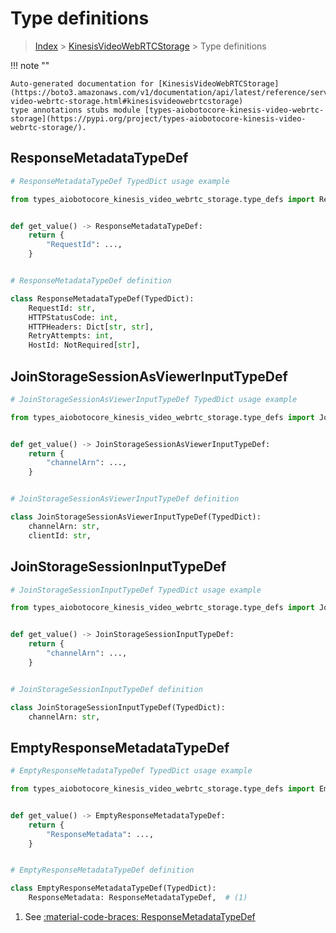 # Type definitions

> [Index](../README.md) > [KinesisVideoWebRTCStorage](./README.md) > Type definitions

!!! note ""

    Auto-generated documentation for [KinesisVideoWebRTCStorage](https://boto3.amazonaws.com/v1/documentation/api/latest/reference/services/kinesis-video-webrtc-storage.html#kinesisvideowebrtcstorage)
    type annotations stubs module [types-aiobotocore-kinesis-video-webrtc-storage](https://pypi.org/project/types-aiobotocore-kinesis-video-webrtc-storage/).



## ResponseMetadataTypeDef

```python
# ResponseMetadataTypeDef TypedDict usage example

from types_aiobotocore_kinesis_video_webrtc_storage.type_defs import ResponseMetadataTypeDef


def get_value() -> ResponseMetadataTypeDef:
    return {
        "RequestId": ...,
    }


# ResponseMetadataTypeDef definition

class ResponseMetadataTypeDef(TypedDict):
    RequestId: str,
    HTTPStatusCode: int,
    HTTPHeaders: Dict[str, str],
    RetryAttempts: int,
    HostId: NotRequired[str],
```


## JoinStorageSessionAsViewerInputTypeDef

```python
# JoinStorageSessionAsViewerInputTypeDef TypedDict usage example

from types_aiobotocore_kinesis_video_webrtc_storage.type_defs import JoinStorageSessionAsViewerInputTypeDef


def get_value() -> JoinStorageSessionAsViewerInputTypeDef:
    return {
        "channelArn": ...,
    }


# JoinStorageSessionAsViewerInputTypeDef definition

class JoinStorageSessionAsViewerInputTypeDef(TypedDict):
    channelArn: str,
    clientId: str,
```


## JoinStorageSessionInputTypeDef

```python
# JoinStorageSessionInputTypeDef TypedDict usage example

from types_aiobotocore_kinesis_video_webrtc_storage.type_defs import JoinStorageSessionInputTypeDef


def get_value() -> JoinStorageSessionInputTypeDef:
    return {
        "channelArn": ...,
    }


# JoinStorageSessionInputTypeDef definition

class JoinStorageSessionInputTypeDef(TypedDict):
    channelArn: str,
```


## EmptyResponseMetadataTypeDef

```python
# EmptyResponseMetadataTypeDef TypedDict usage example

from types_aiobotocore_kinesis_video_webrtc_storage.type_defs import EmptyResponseMetadataTypeDef


def get_value() -> EmptyResponseMetadataTypeDef:
    return {
        "ResponseMetadata": ...,
    }


# EmptyResponseMetadataTypeDef definition

class EmptyResponseMetadataTypeDef(TypedDict):
    ResponseMetadata: ResponseMetadataTypeDef,  # (1)
```

1. See [:material-code-braces: ResponseMetadataTypeDef](./type_defs.md#responsemetadatatypedef)

